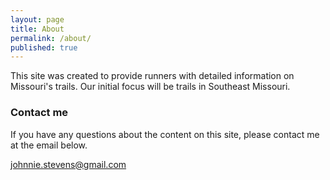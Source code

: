 ```yaml
---
layout: page
title: About
permalink: /about/
published: true
---
```


This site was created to provide runners with detailed information on Missouri's trails. Our initial focus will be trails in Southeast Missouri.

### Contact me

If you have any questions about the content on this site, please contact me at the email below.

[johnnie.stevens@gmail.com](mailto:johnnie.stevens@gmail.com)

